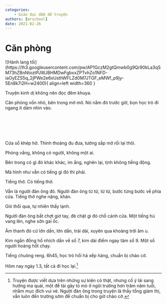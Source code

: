 ```yaml
---
categories:
    - Giáo dục dầm dề truyện
authors: [mrschool]
date: 2021-02-26
---
```


# Căn phòng

<div class="result" markdown>
![Hành lang tối](https://lh3.googleusercontent.com/pw/AP1GczM2gtQmwb0g9Qr90kLa3qSM73hZBnNtoztPJWJBHMDwFgbxxZPTvhZo1NFD-iaOyEZS5q_2jPWe2e6xUsthWFLZd0M7JTGF_eMWf_p9jy-5En8k7i2H=w2400){ align=left width=360 }

Truyện kinh dị không nên đọc đêm khuya.

Căn phòng vốn nhỏ, bên trong mờ mờ. Nó nằm đó trước giờ, bọn học trò đi ngang ít dám nhìn vào.
</div>
<br>
<br>
<!-- more -->

<br>
<br>

Cửa sổ khép hờ. Thỉnh thoảng đu đưa, tưởng sắp mở rồi lại thôi.

Phòng vắng, không có người, không một ai.

Bên trong có gì đó khác khác, im ắng, nghẽn lại, tịnh không tiếng động.

Mà hình như vẫn có tiếng gì đó thì phải.

Tiếng thở. Có tiếng thở.

Vẫn là người đàn ông đó. Người đàn ông từ từ, từ từ, bước từng bước về phía cửa. Tiếng thở nghe nặng, khàn.

Gió thổi qua, tự nhiên thấy lạnh.

Người đàn ông bất chợt giơ tay, đè chặt gì đó chỗ cánh cửa. Một tiếng hú vang lên, nghe sởn gai ốc.

Âm thanh đó cứ lớn dần, lớn dần, trải dài, xuyên qua khoảng trời âm u.

Kim ngắn đồng hồ nhích dần về số 7, kim dài điểm ngay tâm số 9. Một số người hoảng hốt chạy.

Tiếng chuông reng. 6h45, học trò hối hả xếp hàng, chuẩn bị chào cờ.

Hôm nay ngày 1.3, tất cả đi học lại.[^1]

[^1]: Truyện được viết dựa trên những sự kiện có thật, nhưng cố ý lái sang hướng ma quái, một đề tài gây tò mò ở ngôi trường hơn trăm năm tuổi, nhằm mục đích vui vẻ. Người đàn ông trong truyện là thầy tổng giám thị, vẫn luôn đến trường sớm để chuẩn bị cho giờ chào cờ.